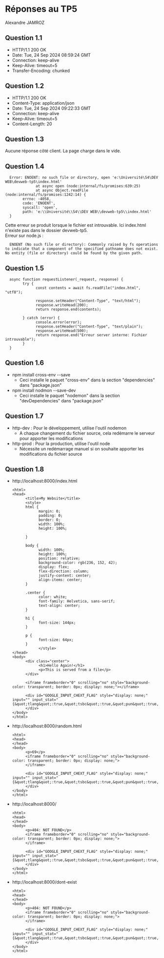 # Réponses au TP5
Alexandre JAMROZ 

## Question 1.1


- HTTP/1.1 200 OK
- Date: Tue, 24 Sep 2024 08:59:24 GMT
- Connection: keep-alive
- Keep-Alive: timeout=5
- Transfer-Encoding: chunked


## Question 1.2

- HTTP/1.1 200 OK
- Content-Type: application/json
- Date: Tue, 24 Sep 2024 09:22:33 GMT
- Connection: keep-alive
- Keep-Alive: timeout=5
- Content-Length: 20


## Question 1.3

Aucune réponse côté client. La page charge dans le vide.


## Question 1.4


      Error: ENOENT: no such file or directory, open 'e:\Université\S4\DEV WEB\devweb-tp5\index.html'
                  at async open (node:internal/fs/promises:639:25)
                  at async Object.readFile (node:internal/fs/promises:1242:14) {
            errno: -4058,
            code: 'ENOENT',
            syscall: 'open',
            path: 'e:\\Université\\S4\\DEV WEB\\devweb-tp5\\index.html'
      }

Cette erreur se produit lorsque le fichier est introuvable. Ici index.html n'existe pas dans le dossier devweb-tp5.
<br>Erreur sur node.js :<br>

      ENOENT (No such file or directory): Commonly raised by fs operations to indicate that a component of the specified pathname does not exist. No entity (file or directory) could be found by the given path.


## Question 1.5


      async function requestListener(_request, response) {
            try {
                  const contents = await fs.readFile("index.html", "utf8");

                  response.setHeader("Content-Type", "text/html");
                  response.writeHead(200);
                  return response.end(contents);

            } catch (error) {
                  console.error(error);
                  response.setHeader("Content-Type", "text/plain");
                  response.writeHead(500);
                  return response.end("Erreur server interne: Fichier introuvable");
            }
      }


## Question 1.6

- npm install cross-env --save
  - Ceci installe le paquet "cross-env" dans la section "dependencies" dans "package.json"
- npm install nodmon --save-dev
  - Ceci installe le paquet "nodemon" dans la section "devDependencies" dans "package.json"


## Question 1.7

- http-dev : Pour le développement, utilise l'outil nodemon
  - A chaque changement du fichier source, cela redémarre le serveur pour apporter les modifications
- http-prod : Pour la production, utilise l'outil node
  - Nécessite un redémarrage manuel si on souhaite apporter les modifications du fichier source


## Question 1.8

- http://localhost:8000/index.html<br>
      
      <html>
      <head>
            <title>My Website</title>
            <style>
            html {
                  margin: 0;
                  padding: 0;
                  border: 0;
                  width: 100%;
                  height: 100%;

            }

            body {
                  width: 100%;
                  height: 100%;
                  position: relative;
                  background-color: rgb(236, 152, 42);
                  display: flex;
                  flex-direction: column;
                  justify-content: center;
                  align-items: center;
            }

            .center {
                  color: white;
                  font-family: Helvetica, sans-serif;
                  text-align: center;
            }

            h1 {
                  font-size: 144px;
            }

            p {
                  font-size: 64px;
            }
                  </style>
      </head>
      <body>
            <div class="center">
                  <h1>Hello Again!</h1>
                  <p>This is served from a file</p>
            </div>

            <iframe frameborder="0" scrolling="no" style="background-color: transparent; border: 0px; display: none;"></iframe>

            <div id="GOOGLE_INPUT_CHEXT_FLAG" style="display: none;" input="" input_stat="{&quot;tlang&quot;:true,&quot;tsbc&quot;:true,&quot;pun&quot;:true,&quot;mk&quot;:true,&quot;ss&quot;:true}">
            </div>
      </body>
      </html>

- http://localhost:8000/random.html

      <html>
      <head>
      </head>
      <body>
            <p>69</p>
            <iframe frameborder="0" scrolling="no" style="background-color: transparent; border: 0px; display: none;">
            </iframe>

            <div id="GOOGLE_INPUT_CHEXT_FLAG" style="display: none;" input="" input_stat="{&quot;tlang&quot;:true,&quot;tsbc&quot;:true,&quot;pun&quot;:true,&quot;mk&quot;:true,&quot;ss&quot;:true}">
            </div>
      </body>
      </html>

- http://localhost:8000/

      <html>
      <head>
      </head>
      <body>
            <p>404: NOT FOUND</p>
            <iframe frameborder="0" scrolling="no" style="background-color: transparent; border: 0px; display: none;">
            </iframe>
            
            <div id="GOOGLE_INPUT_CHEXT_FLAG" style="display: none;" input="" input_stat="{&quot;tlang&quot;:true,&quot;tsbc&quot;:true,&quot;pun&quot;:true,&quot;mk&quot;:true,&quot;ss&quot;:true}">
            </div>
      </body>
      </html>

- http://localhost:8000/dont-exist

      <html>
      <head>
      </head>
      <body>
            <p>404: NOT FOUND</p>
            <iframe frameborder="0" scrolling="no" style="background-color: transparent; border: 0px; display: none;">
            </iframe>
            
            <div id="GOOGLE_INPUT_CHEXT_FLAG" style="display: none;" input="" input_stat="{&quot;tlang&quot;:true,&quot;tsbc&quot;:true,&quot;pun&quot;:true,&quot;mk&quot;:true,&quot;ss&quot;:true}">
            </div>
      </body>
      </html>